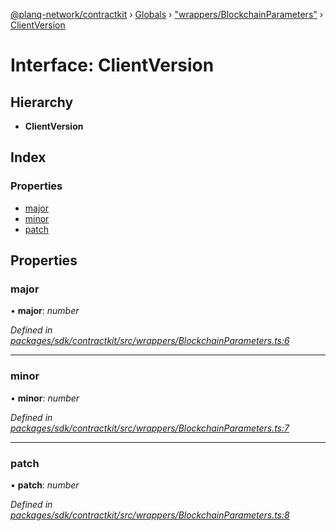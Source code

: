 [@planq-network/contractkit](../README.md) › [Globals](../globals.md) › ["wrappers/BlockchainParameters"](../modules/_wrappers_blockchainparameters_.md) › [ClientVersion](_wrappers_blockchainparameters_.clientversion.md)

# Interface: ClientVersion

## Hierarchy

* **ClientVersion**

## Index

### Properties

* [major](_wrappers_blockchainparameters_.clientversion.md#major)
* [minor](_wrappers_blockchainparameters_.clientversion.md#minor)
* [patch](_wrappers_blockchainparameters_.clientversion.md#patch)

## Properties

###  major

• **major**: *number*

*Defined in [packages/sdk/contractkit/src/wrappers/BlockchainParameters.ts:6](https://github.com/planq-network/planq-sdk/blob/master/packages/sdk/contractkit/src/wrappers/BlockchainParameters.ts#L6)*

___

###  minor

• **minor**: *number*

*Defined in [packages/sdk/contractkit/src/wrappers/BlockchainParameters.ts:7](https://github.com/planq-network/planq-sdk/blob/master/packages/sdk/contractkit/src/wrappers/BlockchainParameters.ts#L7)*

___

###  patch

• **patch**: *number*

*Defined in [packages/sdk/contractkit/src/wrappers/BlockchainParameters.ts:8](https://github.com/planq-network/planq-sdk/blob/master/packages/sdk/contractkit/src/wrappers/BlockchainParameters.ts#L8)*
